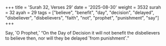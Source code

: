 +++
title = 'Surah 32, Verses 29'
date = '2025-08-30'
weight = 3532
surah = 32
ayah = 29
tags = ["believe", "benefit", "day", "decision", "delayed", "disbeliever", "disbelievers", "faith", "not", "prophet", "punishment", "say"]
+++

Say, ˹O Prophet,˺ “On the Day of Decision it will not benefit the disbelievers to believe then, nor will they be delayed ˹from punishment˺.”